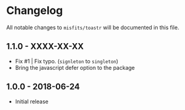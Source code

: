 # Changelog 

All notable changes to `misfits/toastr` will be documented in this file. 

## 1.1.0 - XXXX-XX-XX

- Fix #1 | Fix typo. (`signleton` to `singleton`)
- Bring the javascript defer option to the package

## 1.0.0 - 2018-06-24

- Initial release